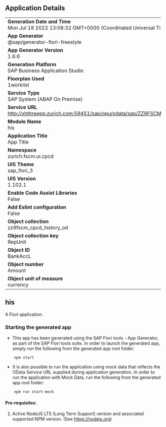 ## Application Details
|               |
| ------------- |
|**Generation Date and Time**<br>Mon Jul 18 2022 13:08:32 GMT+0000 (Coordinated Universal Time)|
|**App Generator**<br>@sap/generator-fiori-freestyle|
|**App Generator Version**<br>1.6.6|
|**Generation Platform**<br>SAP Business Application Studio|
|**Floorplan Used**<br>1worklist|
|**Service Type**<br>SAP System (ABAP On Premise)|
|**Service URL**<br>http://xhthreepp.zurich.com:59451/sap/opu/odata/sap/ZZ9FSCM_CPCD_HISTORY_OD_CDS
|**Module Name**<br>his|
|**Application Title**<br>App Title|
|**Namespace**<br>zurich.fscm.ui.cpcd|
|**UI5 Theme**<br>sap_fiori_3|
|**UI5 Version**<br>1.102.1|
|**Enable Code Assist Libraries**<br>False|
|**Add Eslint configuration**<br>False|
|**Object collection**<br>zz9fscm_cpcd_history_od|
|**Object collection key**<br>RepUnit|
|**Object ID**<br>BankAccL|
|**Object number**<br>Amount|
|**Object unit of measure**<br>currency|

## his

A Fiori application.

### Starting the generated app

-   This app has been generated using the SAP Fiori tools - App Generator, as part of the SAP Fiori tools suite.  In order to launch the generated app, simply run the following from the generated app root folder:

```
    npm start
```

- It is also possible to run the application using mock data that reflects the OData Service URL supplied during application generation.  In order to run the application with Mock Data, run the following from the generated app root folder:

```
    npm run start-mock
```

#### Pre-requisites:

1. Active NodeJS LTS (Long Term Support) version and associated supported NPM version.  (See https://nodejs.org)


